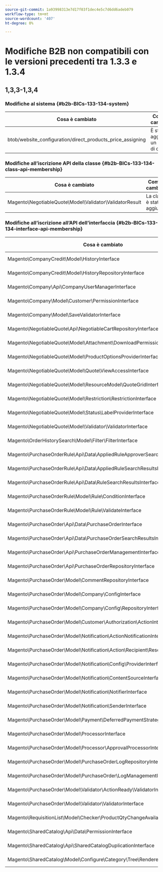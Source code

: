 ```yaml
---
source-git-commit: 1a93998313e7d17f03f1dec4e5c7d6dd6adeb079
workflow-type: tm+mt
source-wordcount: '407'
ht-degree: 0%

---
```

# Modifiche B2B non compatibili con le versioni precedenti tra 1.3.3 e 1.3.4

## 1,3,3-1,3,4

### Modifiche al sistema {#b2b-BICs-133-134-system}

| Cosa è cambiato | Come è cambiato |
| --- | --- |
| btob/website\_configuration/direct\_products\_price\_assigning | È stato aggiunto un nodo di campo |

### Modifiche all’iscrizione API della classe {#b2b-BICs-133-134-class-api-membership}

| Cosa è cambiato | Come è cambiato |
| --- | --- |
| Magento\NegotiableQuote\Model\Validator\ValidatorResult | La classe è stata aggiunta. |

### Modifiche all’iscrizione all’API dell’interfaccia {#b2b-BICs-133-134-interface-api-membership}

| Cosa è cambiato | Come è cambiato |
| --- | --- |
| Magento\CompanyCredit\Model\HistoryInterface | Interfaccia aggiunta. |
| Magento\CompanyCredit\Model\HistoryRepositoryInterface | Interfaccia aggiunta. |
| Magento\Company\Api\CompanyUserManagerInterface | Interfaccia aggiunta. |
| Magento\Company\Model\Customer\PermissionInterface | Interfaccia aggiunta. |
| Magento\Company\Model\SaveValidatorInterface | Interfaccia aggiunta. |
| Magento\NegotiableQuote\Api\NegotiableCartRepositoryInterface | Interfaccia aggiunta. |
| Magento\NegotiableQuote\Model\Attachment\DownloadPermission\AllowInterface | Interfaccia aggiunta. |
| Magento\NegotiableQuote\Model\ProductOptionsProviderInterface | Interfaccia aggiunta. |
| Magento\NegotiableQuote\Model\Quote\ViewAccessInterface | Interfaccia aggiunta. |
| Magento\NegotiableQuote\Model\ResourceModel\QuoteGridInterface | Interfaccia aggiunta. |
| Magento\NegotiableQuote\Model\Restriction\RestrictionInterface | Interfaccia aggiunta. |
| Magento\NegotiableQuote\Model\Status\LabelProviderInterface | Interfaccia aggiunta. |
| Magento\NegotiableQuote\Model\Validator\ValidatorInterface | Interfaccia aggiunta. |
| Magento\OrderHistorySearch\Model\Filter\FilterInterface | Interfaccia aggiunta. |
| Magento\PurchaseOrderRule\Api\Data\AppliedRuleApproverSearchResultsInterface | Interfaccia aggiunta. |
| Magento\PurchaseOrderRule\Api\Data\AppliedRuleSearchResultsInterface | Interfaccia aggiunta. |
| Magento\PurchaseOrderRule\Api\Data\RuleSearchResultsInterface | Interfaccia aggiunta. |
| Magento\PurchaseOrderRule\Model\Rule\ConditionInterface | Interfaccia aggiunta. |
| Magento\PurchaseOrderRule\Model\Rule\ValidateInterface | Interfaccia aggiunta. |
| Magento\PurchaseOrder\Api\Data\PurchaseOrderInterface | Interfaccia aggiunta. |
| Magento\PurchaseOrder\Api\Data\PurchaseOrderSearchResultsInterface | Interfaccia aggiunta. |
| Magento\PurchaseOrder\Api\PurchaseOrderManagementInterface | Interfaccia aggiunta. |
| Magento\PurchaseOrder\Api\PurchaseOrderRepositoryInterface | Interfaccia aggiunta. |
| Magento\PurchaseOrder\Model\CommentRepositoryInterface | Interfaccia aggiunta. |
| Magento\PurchaseOrder\Model\Company\ConfigInterface | Interfaccia aggiunta. |
| Magento\PurchaseOrder\Model\Company\Config\RepositoryInterface | Interfaccia aggiunta. |
| Magento\PurchaseOrder\Model\Customer\Authorization\ActionInterface | Interfaccia aggiunta. |
| Magento\PurchaseOrder\Model\Notification\ActionNotificationInterface | Interfaccia aggiunta. |
| Magento\PurchaseOrder\Model\Notification\Action\Recipient\ResolverInterface | Interfaccia aggiunta. |
| Magento\PurchaseOrder\Model\Notification\Config\ProviderInterface | Interfaccia aggiunta. |
| Magento\PurchaseOrder\Model\Notification\ContentSourceInterface | Interfaccia aggiunta. |
| Magento\PurchaseOrder\Model\Notification\NotifierInterface | Interfaccia aggiunta. |
| Magento\PurchaseOrder\Model\Notification\SenderInterface | Interfaccia aggiunta. |
| Magento\PurchaseOrder\Model\Payment\DeferredPaymentStrategyInterface | Interfaccia aggiunta. |
| Magento\PurchaseOrder\Model\ProcessorInterface | Interfaccia aggiunta. |
| Magento\PurchaseOrder\Model\Processor\ApprovalProcessorInterface | Interfaccia aggiunta. |
| Magento\PurchaseOrder\Model\PurchaseOrderLogRepositoryInterface | Interfaccia aggiunta. |
| Magento\PurchaseOrder\Model\PurchaseOrder\LogManagementInterface | Interfaccia aggiunta. |
| Magento\PurchaseOrder\Model\Validator\ActionReady\ValidatorInterface | Interfaccia aggiunta. |
| Magento\PurchaseOrder\Model\Validator\ValidatorInterface | Interfaccia aggiunta. |
| Magento\RequisitionList\Model\Checker\ProductQtyChangeAvailabilityInterface | Interfaccia aggiunta. |
| Magento\SharedCatalog\Api\Data\PermissionInterface | Interfaccia aggiunta. |
| Magento\SharedCatalog\Api\SharedCatalogDuplicationInterface | Interfaccia aggiunta. |
| Magento\SharedCatalog\Model\Configure\Category\Tree\RendererInterface | Interfaccia aggiunta. |
